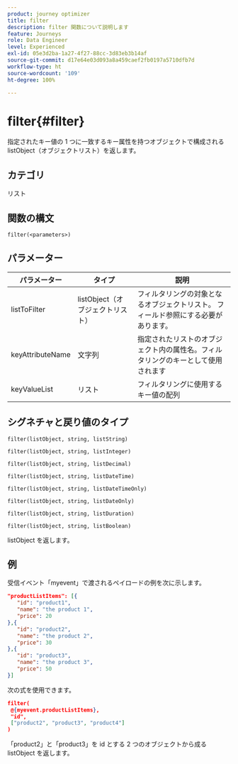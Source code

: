 ```yaml
---
product: journey optimizer
title: filter
description: filter 関数について説明します
feature: Journeys
role: Data Engineer
level: Experienced
exl-id: 05e3d2ba-1a27-4f27-88cc-3d83eb3b14af
source-git-commit: d17e64e03d093a8a459caef2fb0197a5710dfb7d
workflow-type: ht
source-wordcount: '109'
ht-degree: 100%

---
```


# filter{#filter}

指定されたキー値の 1 つに一致するキー属性を持つオブジェクトで構成される listObject（オブジェクトリスト）を返します。

## カテゴリ

リスト

## 関数の構文

`filter(<parameters>)`

## パラメーター

| パラメーター | タイプ | 説明 |
|-----------|------------------|------------------|
| listToFilter | listObject（オブジェクトリスト） | フィルタリングの対象となるオブジェクトリスト。 フィールド参照にする必要があります。 |
| keyAttributeName | 文字列 | 指定されたリストのオブジェクト内の属性名。フィルタリングのキーとして使用されます |
| keyValueList | リスト | フィルタリングに使用するキー値の配列 |

## シグネチャと戻り値のタイプ

`filter(listObject, string, listString)`

`filter(listObject, string, listInteger)`

`filter(listObject, string, listDecimal)`

`filter(listObject, string, listDateTime)`

`filter(listObject, string, listDateTimeOnly)`

`filter(listObject, string, listDateOnly)`

`filter(listObject, string, listDuration)`

`filter(listObject, string, listBoolean)`

listObject を返します。

## 例

受信イベント「myevent」で渡されるペイロードの例を次に示します。

```json
"productListItems": [{
   "id": "product1",
   "name": "the product 1",
   "price": 20
},{
   "id": "product2",
   "name": "the product 2",
   "price": 30
},{
   "id": "product3",
   "name": "the product 3",
   "price": 50
}]
```

次の式を使用できます。

```json
filter(
 @{myevent.productListItems},
 "id", 
 ["product2", "product3", "product4"]
)
```

「product2」と「product3」を id とする 2 つのオブジェクトから成る listObject を返します。
